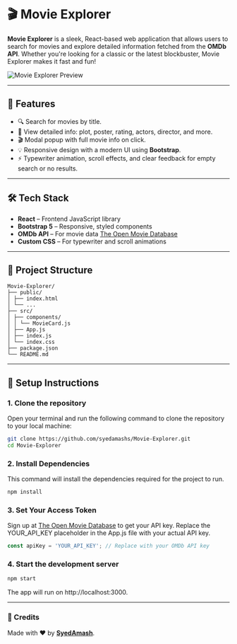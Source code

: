 # 🎬 Movie Explorer

**Movie Explorer** is a sleek, React-based web application that allows users to search for movies and explore detailed information fetched from the **OMDb API**. Whether you're looking for a classic or the latest blockbuster, Movie Explorer makes it fast and fun!

![Movie Explorer Preview](link-to-screenshot-image)

---

## 🚀 Features

- 🔍 Search for movies by title.
- 📄 View detailed info: plot, poster, rating, actors, director, and more.
- 🎬 Modal popup with full movie info on click.
- 💡 Responsive design with a modern UI using **Bootstrap**.
- ⚡ Typewriter animation, scroll effects, and clear feedback for empty search or no results.

---

## 🛠 Tech Stack

- **React** – Frontend JavaScript library
- **Bootstrap 5** – Responsive, styled components
- **OMDb API** – For movie data [The Open Movie Database](https://www.omdbapi.com/)
- **Custom CSS** – For typewriter and scroll animations

---

## 📂 Project Structure

```
Movie-Explorer/
├── public/
│ ├── index.html
│ └── ...
├── src/
│ ├── components/
│ │ └── MovieCard.js
│ ├── App.js
│ ├── index.js
│ └── index.css
├── package.json
└── README.md
```

---

## 🔧 Setup Instructions

### 1. Clone the repository
Open your terminal and run the following command to clone the repository to your local machine:
```bash
git clone https://github.com/syedamashs/Movie-Explorer.git
cd Movie-Explorer
```
### 2. Install Dependencies
This command will install the dependencies required for the project to run.
```bash
npm install
```
### 3. Set Your Access Token
Sign up at [The Open Movie Database](https://www.omdbapi.com/) to get your API key.
Replace the YOUR_API_KEY placeholder in the App.js file with your actual API key.
```js
const apiKey = 'YOUR_API_KEY'; // Replace with your OMDb API key
```

### 4. Start the development server
```bash
npm start
```
The app will run on http://localhost:3000.

---

### 💖 Credits
Made with ❤️ by [**SyedAmash**](https://github.com/syedamashs).

